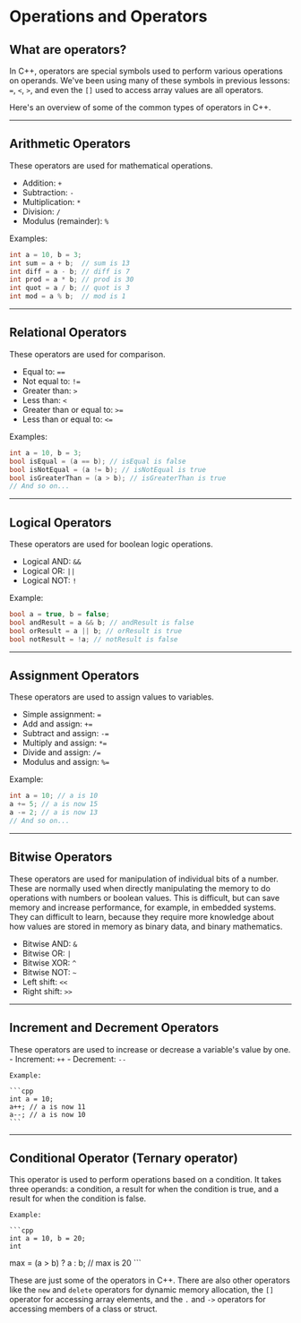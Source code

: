# Operations and Operators


## What are operators?


In C++, operators are special symbols used to perform various operations on operands. We've been using many of these symbols in previous lessons: `=`, `<`, `>`, and even the `[]` used to access array values are all operators.


Here's an overview of some of the common types of operators in C++.

---
## Arithmetic Operators 
These operators are used for mathematical operations.
- Addition: `+`
- Subtraction: `-`
- Multiplication: `*`
- Division: `/`
- Modulus (remainder): `%`

Examples:
```cpp
int a = 10, b = 3;
int sum = a + b;  // sum is 13
int diff = a - b; // diff is 7
int prod = a * b; // prod is 30
int quot = a / b; // quot is 3
int mod = a % b;  // mod is 1
```

---
## Relational Operators
These operators are used for comparison.
- Equal to: `==`
- Not equal to: `!=`
- Greater than: `>`
- Less than: `<`
- Greater than or equal to: `>=`
- Less than or equal to: `<=`

Examples:

```cpp
int a = 10, b = 3;
bool isEqual = (a == b); // isEqual is false
bool isNotEqual = (a != b); // isNotEqual is true
bool isGreaterThan = (a > b); // isGreaterThan is true
// And so on...
```

---
## Logical Operators

These operators are used for boolean logic operations.
- Logical AND: `&&`
- Logical OR: `||`
- Logical NOT: `!`

Example:

```cpp
bool a = true, b = false;
bool andResult = a && b; // andResult is false
bool orResult = a || b; // orResult is true
bool notResult = !a; // notResult is false
```

---
## Assignment Operators 
These operators are used to assign values to variables.
- Simple assignment: `=`
- Add and assign: `+=`
- Subtract and assign: `-=`
- Multiply and assign: `*=`
- Divide and assign: `/=`
- Modulus and assign: `%=`

Example:

```cpp
int a = 10; // a is 10
a += 5; // a is now 15
a -= 2; // a is now 13
// And so on...
```

---
## Bitwise Operators

These operators are used for manipulation of individual bits of a number. These are normally used when directly manipulating the memory to do operations with numbers or boolean values. This is difficult, but can save memory and increase performance, for example, in embedded systems. They can difficult to learn, because they require more knowledge about how values are stored in memory as binary data, and binary mathematics.
- Bitwise AND: `&`
- Bitwise OR: `|`
- Bitwise XOR: `^`
- Bitwise NOT: `~`
- Left shift: `<<`
- Right shift: `>>`

---
## Increment and Decrement Operators
These operators are used to increase or decrease a variable's value by one.
    - Increment: `++`
    - Decrement: `--`

    Example:

    ```cpp
    int a = 10;
    a++; // a is now 11
    a--; // a is now 10
    ```

---
## Conditional Operator (Ternary operator)
This operator is used to perform operations based on a condition. It takes three operands: a condition, a result for when the condition is true, and a result for when the condition is false.

    Example:

    ```cpp
    int a = 10, b = 20;
    int

 max = (a > b) ? a : b; // max is 20
    ```

These are just some of the operators in C++. There are also other operators like the `new` and `delete` operators for dynamic memory allocation, the `[]` operator for accessing array elements, and the `.` and `->` operators for accessing members of a class or struct.